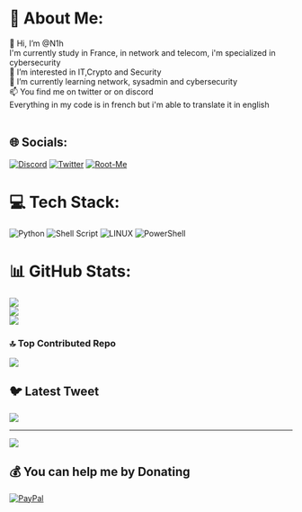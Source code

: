 # 💫 About Me:
👋 Hi, I’m @N1h<br>I'm currently study in France, in network and telecom, i'm specialized in cybersecurity<br>👀 I’m interested in IT,Crypto and Security<br>🌱 I’m currently learning network, sysadmin and cybersecurity<br>📫 You find me on twitter or on discord<br>Everything in my code is in french but i'm able to translate it in english<br><br>


## 🌐 Socials:
[![Discord](https://img.shields.io/badge/Discord-%237289DA.svg?logo=discord&logoColor=white)](https://discord.gg/N1gHT#2629) 
[![Twitter](https://img.shields.io/badge/Twitter-%231DA1F2.svg?logo=Twitter&logoColor=white)](https://twitter.com/N_1_gHt)
[![Root-Me](https://img.shields.io/static/v1?style=for-the-badge&message=Root+Me&color=000000&logo=Root+Me&logoColor=FFFFFF&label=)](https://www.root-me.org/N1gHt-494525)

# 💻 Tech Stack:
![Python](https://img.shields.io/badge/python-3670A0?style=flat&logo=python&logoColor=ffdd54) ![Shell Script](https://img.shields.io/badge/shell_script-%23121011.svg?style=flat&logo=gnu-bash&logoColor=white) ![LINUX](https://img.shields.io/badge/Linux-FCC624?style=flat&logo=linux&logoColor=black) ![PowerShell](https://img.shields.io/badge/PowerShell-%235391FE.svg?style=flat&logo=powershell&logoColor=black)
# 📊 GitHub Stats:
![](https://github-readme-stats.vercel.app/api?username=N1-gHT&theme=prussian&hide_border=false&include_all_commits=true&count_private=true)<br/>
![](https://github-readme-streak-stats.herokuapp.com/?user=N1-gHT&theme=prussian&hide_border=false)<br/>
![](https://github-readme-stats.vercel.app/api/top-langs/?username=N1-gHT&theme=prussian&hide_border=false&include_all_commits=true&count_private=true&layout=compact)
### 🔝 Top Contributed Repo
![](https://github-contributor-stats.vercel.app/api?username=N1-gHT&limit=5&theme=dark&combine_all_yearly_contributions=true)
## 🐦 Latest Tweet
[![](https://gtce.itsvg.in/api?username=N_1_gHt)](https://github.com/VishwaGauravIn/github-twitter-card-embed)

---
[![](https://visitcount.itsvg.in/api?id=N1H&icon=1&color=1)](https://visitcount.itsvg.in)

  ## 💰 You can help me by Donating
  [![PayPal](https://img.shields.io/badge/PayPal-00457C?style=flat&logo=paypal&logoColor=white)](https://paypal.me/alN1gHt) 

  
<!-- Proudly created with GPRM ( https://gprm.itsvg.in ) -->
